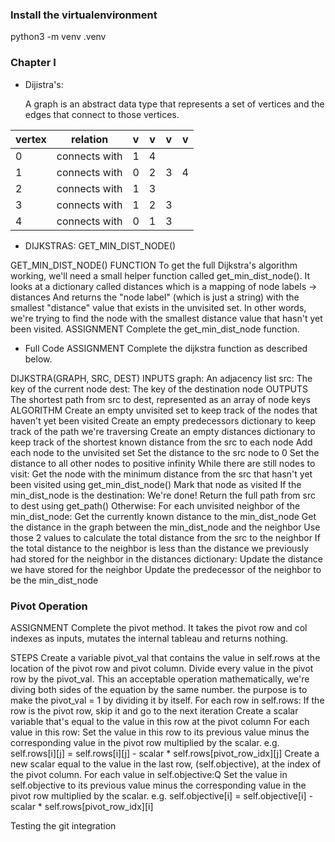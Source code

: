 ### Install the virtualenvironment

python3 -m venv .venv


### Chapter I
  
- Dijistra's: 

  A graph is an abstract data type that represents a set of vertices and the edges that connect to those vertices.
  
|vertex | relation | v | v | v | v |
| ----- | -------- |---|---|---|---|
|0| connects with | 1 | 4 |   |   |
|1|connects with| 0 | 2 | 3 | 4 |
|2|connects with | 1 | 3 |   |   |
|3|connects with| 1 | 2 | 3 |   |
|4|connects with| 0 | 1 | 3 |   |


- DIJKSTRAS: GET_MIN_DIST_NODE()

GET_MIN_DIST_NODE() FUNCTION
To get the full Dijkstra's algorithm working, we'll need a small helper function called get_min_dist_node(). It looks at a dictionary called distances which is a mapping of
node labels -> distances
And returns the "node label" (which is just a string) with the smallest "distance" value that exists in the unvisited set.
In other words, we're trying to find the node with the smallest distance value that hasn't yet been visited.
ASSIGNMENT
Complete the get_min_dist_node function.


- Full Code
  ASSIGNMENT
  Complete the dijkstra function as described below.

DIJKSTRA(GRAPH, SRC, DEST)
INPUTS
graph: An adjacency list
src: The key of the current node
dest: The key of the destination node
OUTPUTS
The shortest path from src to dest, represented as an array of node keys
ALGORITHM
Create an empty unvisited set to keep track of the nodes that haven't yet been visited
Create an empty predecessors dictionary to keep track of the path we're traversing
Create an empty distances dictionary to keep track of the shortest known distance from the src to each node
Add each node to the unvisited set
Set the distance to the src node to 0
Set the distance to all other nodes to positive infinity
While there are still nodes to visit:
Get the node with the minimum distance from the src that hasn't yet been visited using get_min_dist_node()
Mark that node as visited
If the min_dist_node is the destination:
We're done! Return the full path from src to dest using get_path()
Otherwise:
For each unvisited neighbor of the min_dist_node:
Get the currently known distance to the min_dist_node
Get the distance in the graph between the min_dist_node and the neighbor
Use those 2 values to calculate the total distance from the src to the neighbor
If the total distance to the neighbor is less than the distance we previously had stored for the neighbor in the distances dictionary:
Update the distance we have stored for the neighbor
Update the predecessor of the neighbor to be the min_dist_node


### Pivot Operation

ASSIGNMENT
Complete the pivot method. It takes the pivot row and col indexes as inputs, mutates the internal tableau and returns nothing.

STEPS
Create a variable pivot_val that contains the value in self.rows at the location of the pivot row and pivot column.
Divide every value in the pivot row by the pivot_val. This an acceptable operation mathematically, we're diving both sides of the equation by the same number. the purpose is to make the pivot_val = 1 by dividing it by itself.
For each row in self.rows:
If the row is the pivot row, skip it and go to the next iteration
Create a scalar variable that's equal to the value in this row at the pivot column
For each value in this row:
Set the value in this row to its previous value minus the corresponding value in the pivot row multiplied by the scalar. e.g. self.rows[i][j] = self.rows[i][j] - scalar * self.rows[pivot_row_idx][j]
Create a new scalar equal to the value in the last row, (self.objective), at the index of the pivot column.
For each value in self.objective:Q
Set the value in self.objective to its previous value minus the corresponding value in the pivot row multiplied by the scalar. e.g. self.objective[i] = self.objective[i] - scalar * self.rows[pivot_row_idx][i]

Testing the git integration